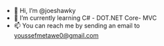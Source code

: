 - 👋 Hi, I’m @joeshawky
- 🌱 I’m currently learning C# - DOT.NET Core- MVC
- 📫 You can reach me by sending an email to youssefmetawe0@gmail.com

<!---
joeshawky/joeshawky is a ✨ special ✨ repository because its `README.md` (this file) appears on your GitHub profile.
You can click the Preview link to take a look at your changes.
--->
